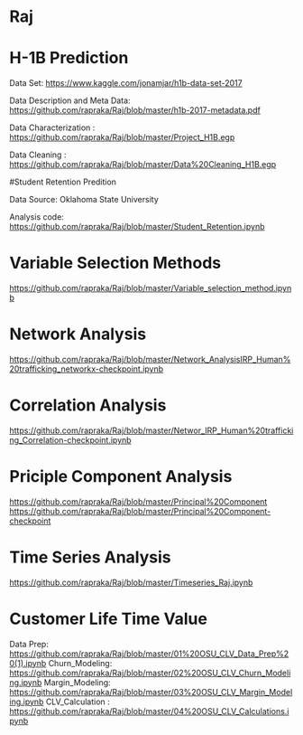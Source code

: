 # Raj

# H-1B Prediction

Data Set: https://www.kaggle.com/jonamjar/h1b-data-set-2017

Data Description and Meta Data: https://github.com/rapraka/Raj/blob/master/h1b-2017-metadata.pdf

Data Characterization : https://github.com/rapraka/Raj/blob/master/Project_H1B.egp

Data Cleaning : https://github.com/rapraka/Raj/blob/master/Data%20Cleaning_H1B.egp










#Student Retention Predition 

Data Source: Oklahoma State University

Analysis code: https://github.com/rapraka/Raj/blob/master/Student_Retention.ipynb


# Variable Selection Methods

https://github.com/rapraka/Raj/blob/master/Variable_selection_method.ipynb

# Network Analysis

https://github.com/rapraka/Raj/blob/master/Network_AnalysisIRP_Human%20trafficking_networkx-checkpoint.ipynb

# Correlation Analysis

https://github.com/rapraka/Raj/blob/master/Networ_IRP_Human%20trafficking_Correlation-checkpoint.ipynb

# Priciple Component Analysis

https://github.com/rapraka/Raj/blob/master/Principal%20Component
https://github.com/rapraka/Raj/blob/master/Principal%20Component-checkpoint

# Time Series Analysis

https://github.com/rapraka/Raj/blob/master/Timeseries_Raj.ipynb

# Customer Life Time Value
Data Prep: https://github.com/rapraka/Raj/blob/master/01%20OSU_CLV_Data_Prep%20(1).ipynb
Churn_Modeling: https://github.com/rapraka/Raj/blob/master/02%20OSU_CLV_Churn_Modeling.ipynb
Margin_Modeling: https://github.com/rapraka/Raj/blob/master/03%20OSU_CLV_Margin_Modeling.ipynb
CLV_Calculation : https://github.com/rapraka/Raj/blob/master/04%20OSU_CLV_Calculations.ipynb

